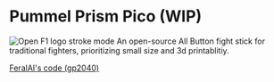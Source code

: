 # Pummel Prism Pico (WIP)
![Open F1 logo stroke mode](https://user-images.githubusercontent.com/28491168/173758069-75f6b53f-6dd0-4fa1-a8ac-bf687989da07.png)
An open-source All Button fight stick for traditional fighters, prioritizing small size and 3d printablitiy.

[FeralAI's code (gp2040)](https://github.com/FeralAI/GP2040)





